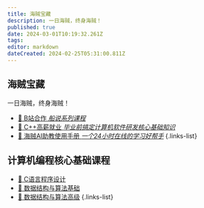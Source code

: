 ```yaml
---
title: 海贼宝藏
description: 一日海贼，终身海贼！
published: true
date: 2024-03-01T10:19:32.261Z
tags: 
editor: markdown
dateCreated: 2024-02-25T05:31:00.811Z
---
```


## 海贼宝藏

一日海贼，终身海贼！

- [📡 B站合作 *船说系列课程*](/chuanshuo)
- [🧙 C++高薪就业 *毕业前搞定计算机软件研发核心基础知识*](/cpp_high_salary)
- [🤖 海贼AI助教使用手册 *一个24小时在线的学习好帮手*](/dingding_ai_assistant)
{.links-list}

## 计算机编程核心基础课程

- [🧮 C语言程序设计](https://www.haizeix.com/goods/show/387?targetId=1027&preview=0)
- [🎯 数据结构与算法基础](https://www.haizeix.com/goods/show/375?targetId=1015&preview=0)
- [🚡 数据结构与算法高级](https://www.haizeix.com/goods/show/377?targetId=1017&preview=0)
{.links-list}

